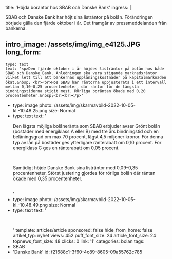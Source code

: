 title: 'Höjda boräntor hos SBAB och Danske Bank'
ingress: |
  <p>SBAB och Danske Bank har höjt sina listräntor på bolån. Förändringen började gälla den fjärde oktober i år. Det framgår av pressmeddelanden från bankerna.
  </p>
  
intro_image: /assets/img/img_e4125.JPG
long_form:
  -
    type: text
    text: '<p>Den fjärde oktober i år höjdes listräntor på bolån hos både SBAB och Danske Bank. Anledningen ska vara stigande marknadsräntor vilket lett till att bankernas upplåningskostnader på kapitalmarknaden ökat.&nbsp; <br><br>Hos SBAB har räntorna uppjusterats i ett intervall mellan 0,10–0,25 procentenheter, där räntor för de längsta bindningstiderna stigit mest. Rörliga boräntan ökade med 0,20 procentenheter.&nbsp;<br><br></p>'
  -
    type: image
    photo: /assets/img/skarmavbild-2022-10-05-kl.-10.48.25.png
    size: Normal
  -
    type: text
    text: '<p>Den lägsta möjliga bolåneränta som SBAB erbjuder avser Grönt bolån (bostäder med energiklass A eller B) med tre års bindningstid och en belåningsgrad om max 70 procent, lägst 4,5 miljoner kronor. För denna typ av lån på bostäder ges ytterligare ränterabatt om 0,10 procent. För energiklass C ges en ränterabatt om 0,05 procent.<br></p><p><br></p><p>Samtidigt höjde Danske Bank sina listräntor med 0,09–0,35 procentenheter. Störst justering gjordes för rörliga bolån där räntan ökade med 0,35 procentenheter.<br><br></p>'
  -
    type: image
    photo: /assets/img/skarmavbild-2022-10-05-kl.-10.48.49.png
    size: Normal
  -
    type: text
    text: '<p><br></p>'
template: articles/article
sponsored: false
hide_from_home: false
artikel_typ: nyhet
views: 452
puff_font_size: 24
article_font_size: 24
topnews_font_size: 48
clicks: 0
link: '1'
categories: bolan
tags:
  - SBAB
  - 'Danske Bank'
id: f21688c1-3f60-4c89-8605-09a55762c785
